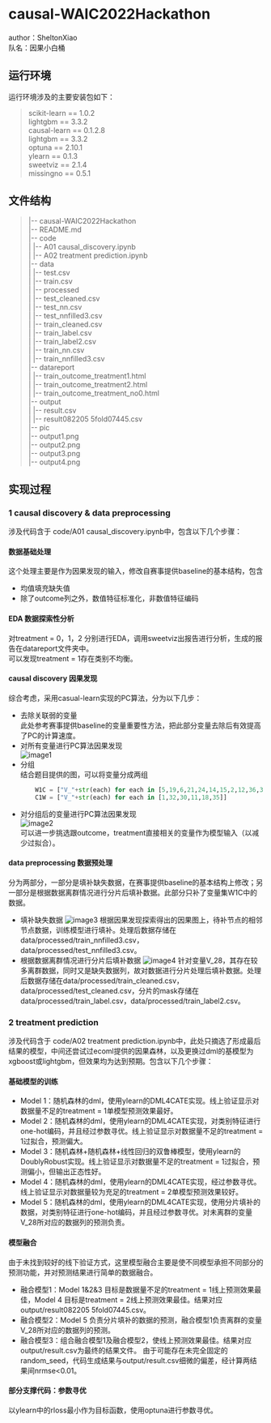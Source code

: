 # causal-WAIC2022Hackathon
author：SheltonXiao     
队名：因果小白桶
## 运行环境
运行环境涉及的主要安装包如下：
> scikit-learn == 1.0.2    
> lightgbm == 3.3.2    
> causal-learn == 0.1.2.8    
> lightgbm == 3.3.2    
> optuna == 2.10.1    
> ylearn == 0.1.3    
> sweetviz == 2.1.4    
> missingno == 0.5.1
## 文件结构
> |-- causal-WAIC2022Hackathon    
>     |-- README.md    
>     |-- code     
>     |   |-- A01 causal_discovery.ipynb      
>     |   |-- A02 treatment prediction.ipynb      
>     |-- data     
>     |   |-- test.csv      
>     |   |-- train.csv      
>     |   |-- processed      
>     |       |-- test_cleaned.csv      
>     |       |-- test_nn.csv      
>     |       |-- test_nnfilled3.csv      
>     |       |-- train_cleaned.csv     
>     |       |-- train_label.csv      
>     |       |-- train_label2.csv      
>     |       |-- train_nn.csv       
>     |       |-- train_nnfilled3.csv     
>     |-- datareport     
>     |   |-- train_outcome_treatment1.html     
>     |   |-- train_outcome_treatment2.html     
>     |   |-- train_outcome_treatment_no0.html     
>     |-- output     
>     |   |-- result.csv     
>     |   |-- result082205 5fold07445.csv     
>     |-- pic     
>         |-- output1.png     
>         |-- output2.png    
>         |-- output3.png    
>         |-- output4.png    
## 实现过程
### 1 causal discovery & data preprocessing
涉及代码含于 code/A01 causal_discovery.ipynb中，包含以下几个步骤：
#### 数据基础处理
这个处理主要是作为因果发现的输入，修改自赛事提供baseline的基本结构，包含    
- 均值填充缺失值     
- 除了outcome列之外，数值特征标准化，非数值特征编码
#### EDA 数据探索性分析
对treatment = 0，1，2 分别进行EDA，调用sweetviz出报告进行分析，生成的报告在datareport文件夹中。     
可以发现treatment = 1存在类别不均衡。
#### causal discovery 因果发现
综合考虑，采用casual-learn实现的PC算法，分为以下几步：     
- 去除关联弱的变量      
    此处参考赛事提供baseline的变量重要性方法，把此部分变量去除后有效提高了PC的计算速度。     
- 对所有变量进行PC算法因果发现     
    ![image1](pic/output1.png)    
- 分组      
    结合题目提供的图，可以将变量分成两组     
    ```python
        W1C = ["V_"+str(each) for each in [5,19,6,21,24,14,15,2,12,36,31,37,7,25,28,39,10]]
        C1W = ["V_"+str(each) for each in [1,32,30,11,18,35]]
    ```     
- 对分组后的变量进行PC算法因果发现     
    ![image2](pic/output2.png)     
    可以进一步挑选跟outcome，treatment直接相关的变量作为模型输入（以减少过拟合）。     
#### data preprocessing 数据预处理
分为两部分，一部分是填补缺失数据，在赛事提供baseline的基本结构上修改；另一部分是根据数据离群情况进行分片后填补数据。此部分只补了变量集W1C中的数据。     
- 填补缺失数据
![image3](pic/output3.png)
根据因果发现探索得出的因果图上，待补节点的相邻节点数据，训练模型进行填补。处理后数据存储在data/processed/train_nnfilled3.csv，data/processed/test_nnfilled3.csv。
- 根据数据离群情况进行分片后填补数据
![image4](pic/output4.png)
针对变量V_28，其存在较多离群数据，同时又是缺失数据列，故对数据进行分片处理后填补数据。处理后数据存储在data/processed/train_cleaned.csv，data/processed/test_cleaned.csv，分片的mask存储在data/processed/train_label.csv，data/processed/train_label2.csv。
### 2 treatment prediction
涉及代码含于 code/A02 treatment prediction.ipynb中，此处只摘选了形成最后结果的模型，中间还尝试过ecoml提供的因果森林，以及更换过dml的基模型为xgboost或lightgbm，但效果均为达到预期。包含以下几个步骤：
#### 基础模型的训练
- Model 1：随机森林的dml，使用ylearn的DML4CATE实现。线上验证显示对数据量不足的treatment = 1单模型预测效果最好。
- Model 2：随机森林的dml，使用ylearn的DML4CATE实现，对类别特征进行one-hot编码，并且经过参数寻优。线上验证显示对数据量不足的treatment = 1过拟合，预测偏大。
- Model 3：随机森林+随机森林+线性回归的双鲁棒模型，使用ylearn的DoublyRobust实现。线上验证显示对数据量不足的treatment = 1过拟合，预测偏小，但输出正态性好。
- Model 4：随机森林的dml，使用ylearn的DML4CATE实现，经过参数寻优。线上验证显示对数据量较为充足的treatment = 2单模型预测效果较好。
- Model 5：随机森林的dml，使用ylearn的DML4CATE实现，使用分片填补的数据，对类别特征进行one-hot编码，并且经过参数寻优。对未离群的变量V_28所对应的数据列的预测负责。
#### 模型融合
由于未找到较好的线下验证方式，这里模型融合主要是使不同模型承担不同部分的预测功能，并对预测结果进行简单的数据融合。
- 融合模型1：Model 1&2&3 目标是数据量不足的treatment = 1线上预测效果最佳，Model 4 目标是treatment = 2线上预测效果最佳。结果对应output/result082205 5fold07445.csv。
- 融合模型2：Model 5 负责分片填补的数据的预测，融合模型1负责离群的变量V_28所对应的数据列的预测。
- 融合模型3：组合融合模型1及融合模型2，使线上预测效果最佳。结果对应output/result.csv为最终的结果文件。
由于可能存在未完全固定的random_seed，代码生成结果与output/result.csv细微的偏差，经计算两结果间nrmse<0.01。
#### 部分支撑代码：参数寻优
以ylearn中的rloss最小作为目标函数，使用optuna进行参数寻优。
